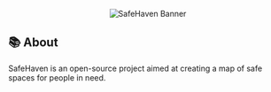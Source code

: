 <p align="center">
<img src=".github/assets/banner.webp" alt="SafeHaven Banner"/>
</p>

## 📚 About

SafeHaven is an open-source project aimed at creating a map of safe spaces for people in need. 
